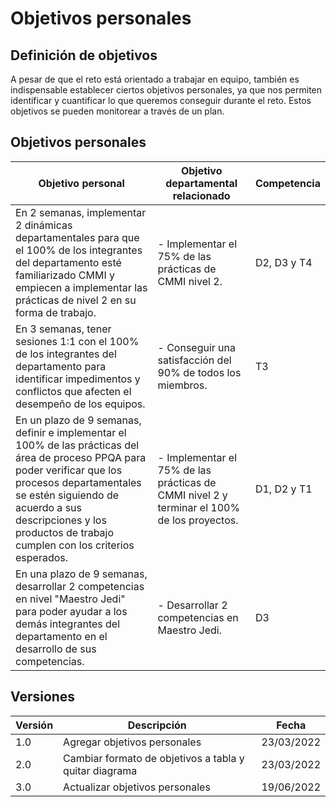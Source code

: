 # Objetivos personales

## Definición de objetivos

A pesar de que el reto está orientado a trabajar en equipo, también es indispensable establecer ciertos objetivos personales, ya que nos permiten identificar y cuantificar lo que queremos conseguir durante el reto. Estos objetivos se pueden monitorear a través de un plan.

## Objetivos personales

| Objetivo personal                                            | Objetivo departamental relacionado                           | Competencia |
| ------------------------------------------------------------ | ------------------------------------------------------------ | ----------- |
| En 2 semanas, implementar 2 dinámicas departamentales para que el 100% de los integrantes del departamento esté familiarizado CMMI y empiecen a implementar las prácticas de nivel 2 en su forma de trabajo. | - Implementar el 75% de las prácticas de CMMI nivel 2.       | D2, D3 y T4 |
| En 3 semanas, tener sesiones 1:1 con el 100% de los integrantes del departamento para identificar impedimentos y conflictos que afecten el desempeño de los equipos. | - Conseguir una satisfacción del 90% de todos los miembros.  | T3          |
| En un plazo de 9 semanas, definir e implementar el 100% de las prácticas del área de proceso PPQA para poder verificar que los procesos departamentales se estén siguiendo de acuerdo a sus descripciones y los productos de trabajo cumplen con los criterios esperados. | - Implementar el 75% de las prácticas de CMMI nivel 2 y terminar el 100% de los proyectos. | D1, D2 y T1 |
| En una plazo de 9 semanas, desarrollar 2 competencias en nivel "Maestro Jedi" para poder ayudar a los demás integrantes del departamento en el desarrollo de sus competencias. | - Desarrollar 2 competencias en Maestro Jedi.                | D3          |

## Versiones

| Versión | Descripción                                            | Fecha      |
| ------- | ------------------------------------------------------ | ---------- |
| 1.0     | Agregar objetivos personales                           | 23/03/2022 |
| 2.0     | Cambiar formato de objetivos a tabla y quitar diagrama | 23/03/2022 |
| 3.0     | Actualizar objetivos personales                        | 19/06/2022 |